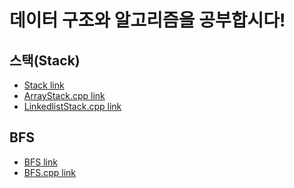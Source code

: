 데이터 구조와 알고리즘을 공부합시다!
========================

스택(Stack)
-------------
* [Stack link](스택(Stack))
* [ArrayStack.cpp link](스택(Stack)/ArrayStack.cpp)
* [LinkedlistStack.cpp link](스택(Stack)/LinkedlistStack.cpp)



BFS
-------------
* [BFS link](BFS)
* [BFS.cpp link](BFS/BFS.cpp)